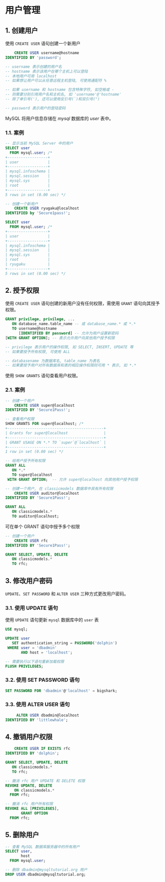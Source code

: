 # 用户管理

## 1. 创建用户

使用 `CREATE USER` 语句创建一个新用户

```sql
    CREATE USER username@hostname
IDENTIFIED BY 'password';

-- username 表示创建的用户名
-- hostname 表示该用户在哪个主机上可以登陆
-- 本地用户可用 localhost
-- 如果想让用户可以从任意远程主机登陆, 可使用通配符 %

-- 如果 username 和 hostname 包含特殊字符, 如空格或 -
-- 则需要分别引用用户名和主机名, 如 'username'@'hostname'
-- 除了单引号('), 还可以使用反引号(`)和双引号(")

-- password 表示用户的登陆密码
```

MySQL 将用户信息存储在 _mysql_ 数据库的 _user_ 表中。

### 1.1. 案例

```sql
-- 显示当前 MySQL Server 中的用户
SELECT user
  FROM mysql.user; /*
+------------------+
| user             |
+------------------+
| mysql.infoschema |
| mysql.session    |
| mysql.sys        |
| root             |
+------------------+
5 rows in set (0.00 sec) */

-- 创建一个新用户
    CREATE USER ryugaku@localhost
IDENTIFIED by 'Secure1pass!';

SELECT user
  FROM mysql.user; /*
+------------------+
| user             |
+------------------+
| mysql.infoschema |
| mysql.session    |
| mysql.sys        |
| root             |
| ryugaku          |
+------------------+
5 rows in set (0.00 sec) */
```

## 2. 授予权限

使用 `CREATE USER` 语句创建的新用户没有任何权限，需使用 `GRANT` 语句向其授予权限。

```sql
GRANT privilege, privilege, ...
   ON database_name.table_name -- 或 database_name.* 或 *.*
   TO username@hostname
      [IDENTIFIED BY password] -- 允许为用户设置新密码
[WITH GRANT OPTION]; -- 表示允许用户向其他用户授予权限

-- privilege 表示用户的操作权限, 如 SELECT, INSERT, UPDATE 等
-- 如果要授予所有权限, 可使用 ALL

-- databasename 为数据库名, table_name 为表名
-- 如果要授予用户对所有数据库和表的相应操作权限则可用 * 表示, 如 *.*
```

使用 `SHOW GRANTS` 语句查看用户权限。

### 2.1. 案例

```sql
-- 创建一个用户
    CREATE USER super@localhost
IDENTIFIED BY 'Secure1Pass!';

-- 查看用户权限
SHOW GRANTS FOR super@localhost; /*
+-------------------------------------------+
| Grants for super@localhost                |
+-------------------------------------------+
| GRANT USAGE ON *.* TO `super`@`localhost` |
+-------------------------------------------+
1 row in set (0.00 sec) */

-- 给用户授予所有权限
GRANT ALL
   ON *.*
   TO super@localhost
 WITH GRANT OPTION;  -- 允许 super@localhost 向其他用户授予权限
```

```sql
-- 创建一个用户, 在 classicmodels 数据库中具有所有权限
    CREATE USER auditor@localhost
IDENTIFIED BY 'Secure1Pass!';

GRANT ALL
   ON classicmodels.*
   TO auditor@localhost;
```

可在单个 GRANT 语句中授予多个权限

```sql
-- 创建一个用户
    CREATE USER rfc
IDENTIFIED BY 'Secure1Pass!';

GRANT SELECT, UPDATE, DELETE
   ON classicmodels.*
   TO rfc;
```

## 3. 修改用户密码

`UPDATE`、`SET PASSWORD` 和 `ALTER USER` 三种方式更改用户密码。

### 3.1. 使用 UPDATE 语句

使用 `UPDATE` 语句更新 `mysql` 数据库中的 `user` 表

```sql
USE mysql;

UPDATE user
   SET authentication_string = PASSWORD('dolphin')
 WHERE user = 'dbadmin'
       AND host = 'localhost';

-- 需要执行以下语句重新加载权限
FLUSH PRIVILEGES;
```

### 3.2. 使用 SET PASSWORD 语句

```sql
SET PASSWORD FOR 'dbadmin'@'localhost' = bigshark;
```

### 3.3. 使用 ALTER USER 语句

```sql
     ALTER USER dbadmin@localhost
IDENTIFIED BY 'littlewhale';
```

## 4. 撤销用户权限

```sql
    CREATE USER IF EXISTS rfc
IDENTIFIED BY 'dolphin';

GRANT SELECT, UPDATE, DELETE
   ON classicmodels.*
   TO rfc;

-- 撤消 rfc 用户 UPDATE 和 DELETE 权限
REVOKE UPDATE, DELETE
    ON classicmodels.*
  FROM rfc;

-- 撤消 rfc 用户所有权限
REVOKE ALL [PRIVILEGES],
       GRANT OPTION
  FROM rfc;
```

## 5. 删除用户

```sql
-- 查看 MySQL 数据库服务器中的所有用户
SELECT user,
       host
  FROM mysql.user;

-- 删除 dbadmin@mysqltutorial.org 用户
DROP USER dbadmin@mysqltutorial.org;
```
